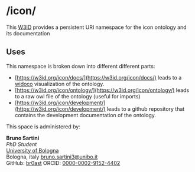 # /icon/
This [W3ID](https://w3id.org) provides a persistent URI namespace for the icon ontology and its documentation

## Uses
This namespace is broken down into different different parts:
* [https://w3id.org/icon/docs/](https://w3id.org/icon/docs/) leads to a [widoco](https://github.com/dgarijo/Widoco) visualization of the ontology.
* [https://w3id.org/icon/ontology/](https://w3id.org/icon/ontology/) leads to a raw owl file of the ontology (useful for imports)
* [https://w3id.org/icon/development/](https://w3id.org/icon/development/) leads to a github repository that contains the development documentation of the ontology.

This space is administered by:  

**Bruno Sartini**  
*PhD Student*  
[University of Bologna](https://www.unibo.it/)  
Bologna, italy
<bruno.sartini3@unibo.it>  
GitHub: [br0ast](https://github.com/br0ast)
ORCID: [0000-0002-9152-4402](https://orcid.org/0000-0002-9152-4402)  